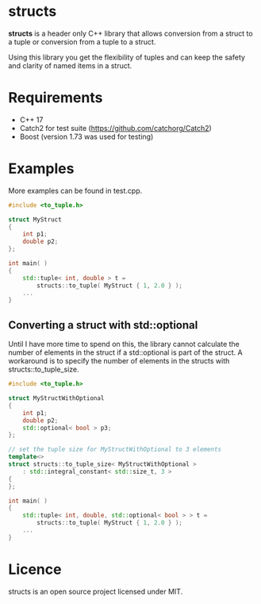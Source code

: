 # structs

**structs** is a header only C++ library that allows conversion from a struct to a tuple or conversion from a tuple to a struct.

Using this library you get the flexibility of tuples and can keep the safety and clarity of named items in a struct.

# Requirements
- C++ 17
- Catch2 for test suite (https://github.com/catchorg/Catch2)
- Boost (version 1.73 was used for testing)

# Examples
More examples can be found in test.cpp.
```cpp
#include <to_tuple.h>

struct MyStruct
{
    int p1;
    double p2;
};

int main( )
{
    std::tuple< int, double > t =
        structs::to_tuple( MyStruct { 1, 2.0 } );
    ...
}
```

## Converting a struct with std::optional
Until I have more time to spend on this, the library cannot calculate the number of elements in the struct if a std::optional is part of the struct. A workaround is to specify the number of elements in the structs with structs::to_tuple_size.

```cpp
#include <to_tuple.h>

struct MyStructWithOptional
{
    int p1;
    double p2;
    std::optional< bool > p3;
};

// set the tuple size for MyStructWithOptional to 3 elements
template<>
struct structs::to_tuple_size< MyStructWithOptional >
    : std::integral_constant< std::size_t, 3 >
{
};

int main( )
{
    std::tuple< int, double, std::optional< bool > > t =
        structs::to_tuple( MyStruct { 1, 2.0 } );
    ...
}
```

# Licence
structs is an open source project licensed under MIT.